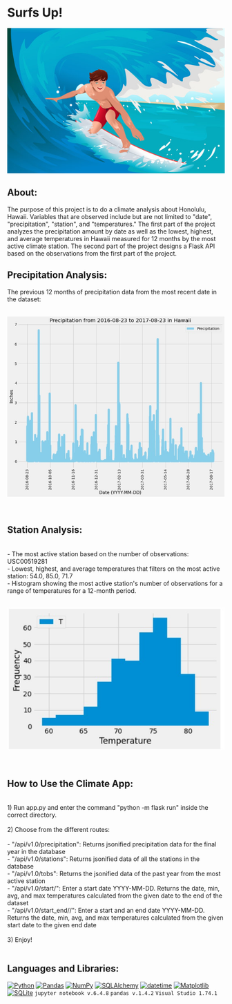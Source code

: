 # Surfs Up!
<p align="center">
  <img src="https://github.com/ericyang91/SQLAlchemy_Challenge/blob/main/Resources/main.jpg" alt="main"/>
</p>

## About:

  The purpose of this project is to do a climate analysis about Honolulu, Hawaii. Variables that are observed include but are not limited to "date", "precipitation", "station", and "temperatures." The first part of the project analyzes the precipitation amount by date as well as the lowest, highest, and average temperatures in Hawaii measured for 12 months by the most active climate station. The second part of the project designs a Flask API based on the observations from the first part of the project.

## Precipitation Analysis:

The previous 12 months of precipitation data from the most recent date in the dataset:
</br></br>
<p align="center">
  <img src="https://github.com/ericyang91/SQLAlchemy_Challenge/blob/main/Resources/precip.jpg" alt="precip"/>
</p>
</br>

## Station Analysis:
</br>
- The most active station based on the number of observations: USC00519281</br>
- Lowest, highest, and average temperatures that filters on the most active station: 54.0, 85.0, 71.7</br>
- Histogram showing the most active station's number of observations for a range of temperatures for a 12-month period.
</br>
</br>
<p align="center">
  <img src="https://github.com/ericyang91/SQLAlchemy_Challenge/blob/main/Resources/obs.jpg" alt="obs"/>
</p>
</br>

## How to Use the Climate App:
</br>
1) Run app.py and enter the command "python -m flask run" inside the correct directory.</br></br>
2) Choose from the different routes:</br></br>
-  "/api/v1.0/precipitation": Returns jsonified precipitation data for the final year in the database<br/> 
-  "/api/v1.0/stations": Returns jsonified data of all the stations in the database<br/>
-  "/api/v1.0/tobs": Returns the jsonified data of the past year from the most active station<br/>
-  "/api/v1.0/start/<start>": Enter a start date YYYY-MM-DD. Returns the date, min, avg, and max temperatures calculated from the given date to the end of the dataset<br/>
-  "/api/v1.0/start_end/<start>/<end>": Enter a start and an end date YYYY-MM-DD. Returns the date, min, avg, and max temperatures calculated from the given start date to the given end date<br/></br>
3) Enjoy!


</br>
</br>

## Languages and Libraries:
[![Python](https://img.shields.io/badge/python-v3.10-blue)](https://www.python.org/downloads/release/python-310/)
[![Pandas](https://img.shields.io/badge/pandas-v1.3.3-blue)](https://pandas.pydata.org/)
[![NumPy](https://img.shields.io/badge/numpy-v1.21.4-blue)](https://numpy.org/)
[![SQLAlchemy](https://img.shields.io/badge/SQLAlchemy-v1.4.25-blue)](https://www.sqlalchemy.org/)
[![datetime](https://img.shields.io/badge/datetime-library-green)](https://docs.python.org/3/library/datetime.html)
[![Matplotlib](https://img.shields.io/badge/Matplotlib-v3.5.1-red)](https://matplotlib.org/)
[![SQLite](https://img.shields.io/badge/SQLite-v3.36.0-blue)](https://www.sqlite.org/index.html)
`jupyter notebook v.6.4.8`
`pandas v.1.4.2`
`Visual Studio 1.74.1`

